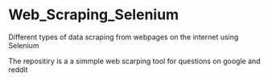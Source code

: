 # Web_Scraping_Selenium
Different types of data scraping from webpages on the internet using Selenium

The repositiry is a a simmple web scarping tool for questions on google and reddit
